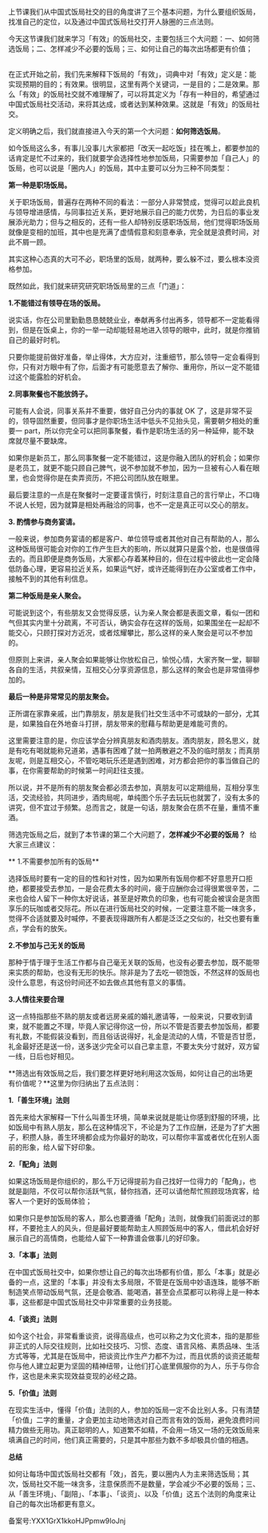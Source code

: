 上节课我们从中国式饭局社交的目的角度讲了三个基本问题，为什么要组织饭局，找准自己的定位，以及通过中国式饭局社交打开人脉圈的三点法则。 

今天这节课我们就来学习「有效」的饭局社交，主要包括三个大问题：一、如何筛选饭局；二、怎样减少不必要的饭局；三、如何让自己的每次出场都更有价值；        

在正式开始之前，我们先来解释下饭局的「有效」，词典中对「有效」定义是：能实现预期的目的；有效果。很明显，这里有两个关键词，一是目的；二是效果。那么「有效」的饭局社交就不难理解了，可以将其定义为「存有一种目的，希望通过中国式饭局社交活动，来将其达成，或者达到某种效果。这就是「有效」的饭局社交。

定义明确之后，我们就直接进入今天的第一个大问题：**如何筛选饭局**。

如今饭局这么多，有事儿没事儿大家都把「改天一起吃饭」挂在嘴上，都要参加的话肯定是忙不过来的，我们就要学会选择性地参加饭局，只需要参加「自己人」的饭局，也可以说是「圈内人」的饭局，其中主要可以分为三种不同类型：

**第一种是职场饭局。**

关于职场饭局，普遍存在两种不同的看法：一部分人非常赞成，觉得可以趁此良机与领导增进感情，与同事拉近关系，更好地展示自己的能力优势，为日后的事业发展添光助力；但与之相反的，还有一些人却特别反感职场饭局，他们觉得职场饭局就像是变相的加班，其中也是充满了虚情假意和刻意奉承，完全就是浪费时间，对此不屑一顾。

其实这种心态真的大可不必，职场里的饭局，就两种，要么躲不过，要么根本没资格参加。

既然如此，我们就来研究研究职场饭局里的三点「门道」：

**1.不能错过有领导在场的饭局。**

说实话，你在公司里勤勤恳恳兢兢业业，奉献再多付出再多，领导都不一定能看得到，但是在饭桌上，你的一举一动却能轻易地进入领导的眼中，此时，就是你推销自己的最好时机。

只要你能提前做好准备，举止得体，大方应对，注重细节，那么领导一定会看得到你，只有对方眼中有了你，后面才有可能愿意去了解你、重用你，所以一定不能错过这个能露脸的好机会。

**2.同事聚餐也不能放鸽子。**

可能有人会说，同事关系并不重要，做好自己分内的事就 OK 了，这是非常不妥的，领导固然重要，但同事才是你职场生活中低头不见抬头见，需要朝夕相处的重要一 part，所以你完全可以把同事聚餐，看作是职场生活的另一种延伸，能不缺席就尽量不要缺席。

如果你是新员工，那么同事聚餐一定不能错过，这是你融入团队的好机会；如果你是老员工，就更不能只顾自己脾气，说不参加就不参加，因为一旦被有心人看在眼里，也会觉得你是在卖弄资历，不把公司团队放在眼里。

最后要注意的一点是在聚餐时一定要谨言慎行，时刻注意自己的言行举止，不口嗨不说人长短，因为就算是相处再融洽的同事，也不一定是真正可以交心的朋友。

**3\. 酌情参与商务宴请。**

一般来说，参加商务宴请的都是客户、单位领导或者其他对自己有帮助的人，那么这种饭局很可能会对你的工作产生巨大的影响，所以就算只是露个脸，也是很值得去的。而且即便是商务饭局，大家都心存着某种目的，但在过程中彼此也一定会降低防备心理，更容易拉近关系，如果运气好，或许还能得到在办公室或者工作中，接触不到的其他有利信息。

**第二种饭局是亲人聚会。**

可能说到这个，有些朋友又会觉得反感，认为亲人聚会都是表面文章，看似一团和气但其实内里十分疏离，不可否认，确实会存在这样的饭局，如果围坐在一起却不能交心，只顾打探对方近况，或者炫耀攀比，那么这样的亲人聚会是可以不参加的。

但原则上来讲，亲人聚会如果能够让你放松自己，愉悦心情，大家齐聚一堂，聊聊各自的生活，共叙亲情，互相交心分享资源信息，那么这样的聚会也是非常值得参加的。 

**最后一种是非常常见的朋友聚会。**

正所谓在家靠亲戚，出门靠朋友，朋友是我们社交生活中不可或缺的一部分，尤其是，如果独自在外地奋斗打拼，朋友带来的慰藉与帮助更是难能可贵的。

这里需要注意的是，你应该学会分辨真朋友和酒肉朋友。酒肉朋友，顾名思义，就是有吃有喝就能称兄道弟，遇事有困难了就一拍两散避之不及的临时朋友；而真朋友呢，则是互相交心，不管吃喝玩乐还是遇到困难，对方都会把你的事当做自己的事，在你需要帮助的时候第一时间赶往支援。

所以说，并不是所有的朋友聚会都必须去参加，真朋友可以定期组局，互相分享生活，交流经验，共同进步，酒肉局呢，单纯图个乐子去玩玩也就罢了，没有太多的讲究，但不宜过于频繁。总而言之，就是一句话，朋友聚会在质不在量，重情不重酒。 

筛选完饭局之后，就到了本节课的第二个大问题了，**怎样减少不必要的饭局？**  给大家三点建议：

** 1.不需要参加所有的饭局**

选择饭局时要有一定的目的性和针对性，因为如果所有饭局你都不好意思开口拒绝，都要接受去参加，一是会花费太多的时间，疲于应酬你会过得很累很辛苦，二来也会给人留下一种你太好说话，甚至是好欺负的印象，也有可能会被误会是贪图享乐的玩咖或者交际花。所以在进行饭局社交的时候，一定要注意不能一味贪多，觉得不合适就要及时喊停，不要表现得跟所有人都是泛泛之交似的，社交也要有重点，学会有的放矢。

**2.不参加与己无关的饭局**

那种于情于理于生活工作都与自己毫无关联的饭局，也没有必要去参加，既不能带来实质的帮助，也没有无形的快乐。除非是为了去吃一顿饱饭，不然这样的饭局也没什么意思，有这份时间还不如去做点其他有意义的事情。

**3.人情往来要合理**

这一点特指那些不熟的朋友或者远房亲戚的婚礼邀请等，一般来说，只要收到请柬，就不能置之不理，毕竟人家记得你这一份，所以不管是否要去参加饭局，都要有礼数，不能假装没看到，而且俗话说得好，礼金是流动的人情，不管是否甘愿，礼金最好还是送一份，送多送少完全可以自己拿主意，不要太失分寸就好，双方留一线，日后也好相见。

**筛选出有效饭局之后，我们要怎样更好地利用这次饭局，如何让自己的出场更有价值呢？**这里为你归纳出了五点法则：

**1.「善生环境」法则**

首先来给大家解释一下什么叫善生环境，简单来说就是能让你感到舒服的环境，比如饭局中有熟人朋友，那么在这种情况下，不论是为了工作应酬，还是为了扩大圈子，积攒人脉，善生环境都会成为你最好的助攻，可以帮你丰富或者优化在别人面前的形象，给人留下好印象。

**2.「配角」法则**

如果这场饭局是你组织的，那么千万记得提前为自己找好一位得力的「配角」，也就是副陪，不仅可以帮你活跃气氛，替你挡酒，还可以请他帮忙照顾现场宾客，给客人一个更好的饭局体验；

如果你只是参加饭局的客人，那么也要遵循「配角」法则，就像我们前面说过的那样，不要抢主人的风头，但是最好要能帮助主人照顾饭局中的客人，借此机会好好展示自己的高情商，也能给人留下一种靠谱会做事儿的好印象。

**3.「本事」法则**

在中国式饭局社交中，如果你想让自己的每次出场都有价值，那么「本事」就是必备的一点，这里的「本事」并没有太多局限，不管是在饭局中妙语连珠，能够不断制造笑点带动饭局气氛，还是会敬酒、能喝酒，甚至会点菜都可以称得上是一种本事，这些都是中国式饭局社交中非常重要的业务技能。

**4.「谈资」法则**

如今这个社会，非常看重谈资，说得高级点，也可以称之为文化资本，指的是那些非正式的人际交往规则，比如社交技巧、习惯、态度、语言风格、素质品味、生活方式等等，尤其是在饭局中，把谈资比作生产力都不为过，而且优质的谈资还能帮你与他人建立起更为坚固的精神纽带，让他们打心底里佩服你的为人，乐于与你合作，这也是未来实现效益变现的必经之路。

**5.「价值」法则**

在现实生活中，懂得「价值」法则的人，参加的饭局一定不会比别人多。只有清楚「价值」二字的重量，才会更加主动地筛选对自己而言有效的饭局，避免浪费时间精力做些无用功。真正聪明的人，知道繁不如精，不会用一场又一场的无效饭局来填满自己的时间，他们真正需要的，只是其中那些为数不多却极具价值的相遇。

**总结**

如何让每场中国式饭局社交都有「效」，首先，要以圈内人为主来筛选饭局；其次，饭局社交不能一味贪多，注意保质而不是数量，学会减少不必要的饭局；三、从「善生环境」、「副陪」、「本事」、「谈资」、以及「价值」这五个法则的角度来让自己的每次出场都更有意义。

备案号:YXX1GrX1kkoHJPpmw9IoJnj